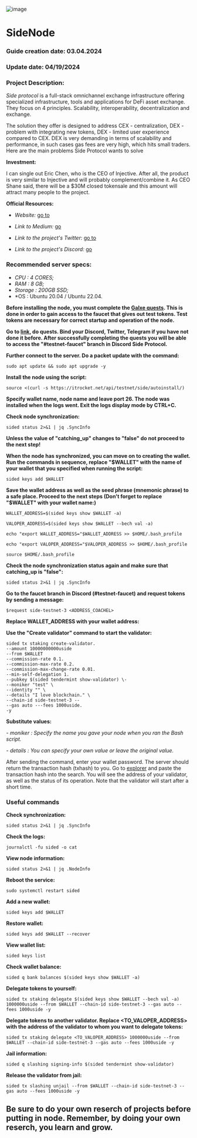 ![image](https://github.com/Mozgiii9/SideNode/assets/74683169/4344c896-230f-40a9-9028-1c3e2c99e897)

# SideNode

### Guide creation date: 03.04.2024

### Update date: 04/19/2024

### Project Description:

*Side protocol* is a full-stack omnichannel exchange infrastructure offering specialized infrastructure, tools and applications for DeFi asset exchange. They focus on 4 principles. Scalability, interoperability, decentralization and exchange.

The solution they offer is designed to address CEX - centralization, DEX - problem with integrating new tokens, DEX - limited user experience compared to CEX. DEX is very demanding in terms of scalability and performance, in such cases gas fees are very high, which hits small traders. Here are the main problems Side Protocol wants to solve

**Investment:**

I can single out Eric Chen, who is the CEO of Injective. After all, the product is very similar to Injective and will probably complement/combine it. As CEO Shane said, there will be a $30M closed tokensale and this amount will attract many people to the project.

**Official Resources:**

- *Website:* [go to](https://side.one/)

- *Link to Medium:* [go](https://medium.com/@SideProtocol)

- *Link to the project's Twitter:* [go to](http://x.com/sideprotocol)

- *Link to the project's Discord:* [go](https://discord.gg/sideprotocol)

### Recommended server specs: 

- *CPU : 4 CORES;*
- *RAM : 8 GB;*
- *Storage : 200GB SSD;*
- *OS : Ubuntu 20.04 / Ubuntu 22.04.

**Before installing the node, you must complete the [Galxe quests](https://galxe.com/sideprotocol/campaign/GCraxUn3Fj). This is done in order to gain access to the faucet that gives out test tokens. Test tokens are necessary for correct startup and operation of the node.**

**Go to [link](https://galxe.com/sideprotocol/campaign/GCraxUn3Fj), do quests. Bind your Discord, Twitter, Telegram if you have not done it before. After successfully completing the quests you will be able to access the "#testnet-faucet" branch in Discord Side Protocol.**

**Further connect to the server. Do a packet update with the command:**

```
sudo apt update && sudo apt upgrade -y
```

**Install the node using the script:**

```
source <(curl -s https://itrocket.net/api/testnet/side/autoinstall/)
```

**Specify wallet name, node name and leave port 26. The node was installed when the logs went. Exit the logs display mode by CTRL+C.**

**Check node synchronization:**

```
sided status 2>&1 | jq .SyncInfo
```

**Unless the value of "catching_up" changes to "false" do not proceed to the next step!**

**When the node has synchronized, you can move on to creating the wallet. Run the commands in sequence, replace "$WALLET" with the name of your wallet that you specified when running the script:**

```
sided keys add $WALLET
```
**Save the wallet address as well as the seed phrase (mnemonic phrase) to a safe place. Proceed to the next steps (Don't forget to replace "$WALLET" with your wallet name:)**

```
WALLET_ADDRESS=$(sided keys show $WALLET -a)
```

```
VALOPER_ADDRESS=$(sided keys show $WALLET --bech val -a)
```

```
echo "export WALLET_ADDRESS="$WALLET_ADDRESS >> $HOME/.bash_profile
```

```
echo "export VALOPER_ADDRESS="$VALOPER_ADDRESS >> $HOME/.bash_profile
```

```
source $HOME/.bash_profile
```

**Check the node synchronization status again and make sure that catching_up is "false":**

```
sided status 2>&1 | jq .SyncInfo
```

**Go to the faucet branch in Discord (#testnet-faucet) and request tokens by sending a message:**


```
$request side-testnet-3 <ADDRESS_COACHEL>
```


**Replace WALLET_ADDRESS with your wallet address:**

**Use the "Create validator" command to start the validator:**


```
sided tx staking create-validator.
--amount 10000000000uside
--from $WALLET
--commission-rate 0.1.
--commission-max-rate 0.2.
--commission-max-change-rate 0.01.
--min-self-delegation 1.
--pubkey $(sided tendermint show-validator) \-
--moniker "test" \
--identity "" \
--details "I love blockchain." \
--chain-id side-testnet-3 --
--gas auto ---fees 1000uside.
-y
```

**Substitute values:**

*- moniker : Specify the name you gave your node when you ran the Bash script.*

*- details : You can specify your own value or leave the original value.*

After sending the command, enter your wallet password. The server should return the transaction hash (txhash) to you. Go to [explorer](https://testnet.itrocket.net/side/staking) and paste the transaction hash into the search. You will see the address of your validator, as well as the status of its operation. Note that the validator will start after a short time.

### Useful commands

**Check synchronization:**

```
sided status 2>&1 | jq .SyncInfo
```

**Check the logs:**

```
journalctl -fu sided -o cat
```

**View node information:**

```
sided status 2>&1 | jq .NodeInfo
```

**Reboot the service:**
```
sudo systemctl restart sided
```

**Add a new wallet:**

```
sided keys add $WALLET
```

**Restore wallet:**

```
sided keys add $WALLET --recover
```

**View wallet list:**

```
sided keys list
```

**Check wallet balance:**

```
sided q bank balances $(sided keys show $WALLET -a)
```

**Delegate tokens to yourself:**

```
sided tx staking delegate $(sided keys show $WALLET --bech val -a) 1000000uside --from $WALLET --chain-id side-testnet-3 --gas auto --fees 1000uside -y
```

**Delegate tokens to another validator. Replace <TO_VALOPER_ADDRESS> with the address of the validator to whom you want to delegate tokens:**

```
sided tx staking delegate <TO_VALOPER_ADDRESS> 1000000uside --from $WALLET --chain-id side-testnet-3 --gas auto --fees 1000uside -y
```
**Jail information:**

```
sided q slashing signing-info $(sided tendermint show-validator)
```

**Release the validator from jail:**
```
sided tx slashing unjail --from $WALLET --chain-id side-testnet-3 --gas auto --fees 1000uside -y
```

## Be sure to do your own reserch of projects before putting in node. Remember, by doing your own reserch, you learn and grow.
